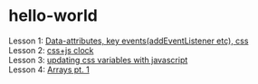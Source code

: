 # hello-world 

Lesson 1: <a href="https://picojunior.github.io/hello-world/index-START.html">Data-attributes, key events(addEventListener etc), css</a>
<br/>Lesson 2: <a href="https://picojunior.github.io/hello-world/index-START2.html">css+js clock</a>
<br/>Lesson 3: <a href="https://picojunior.github.io/hello-world/index-START3.html">updating css variables with javascript</a>
<br/>Lesson 4: <a href="https://picojunior.github.io/hello-world/index-START4.html">Arrays pt. 1</a>
